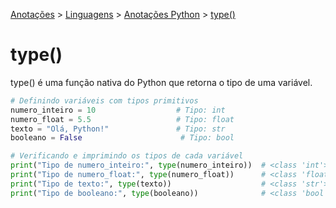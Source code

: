 <link rel="stylesheet" type="text/css" href="../../CSS/dark-theme.css">

[Anotações](../../) > [Linguagens](../Index.md) > [Anotações Python](./Index.md) > [type()](./Type.md)

# type()

type() é uma função nativa do Python que retorna o tipo de uma variável.

```python
# Definindo variáveis com tipos primitivos
numero_inteiro = 10                  # Tipo: int
numero_float = 5.5                   # Tipo: float
texto = "Olá, Python!"               # Tipo: str
booleano = False                      # Tipo: bool

# Verificando e imprimindo os tipos de cada variável
print("Tipo de numero_inteiro:", type(numero_inteiro))  # <class 'int'>
print("Tipo de numero_float:", type(numero_float))      # <class 'float'>
print("Tipo de texto:", type(texto))                    # <class 'str'>
print("Tipo de booleano:", type(booleano))              # <class 'bool'>
``` 